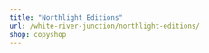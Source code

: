 ```yaml
---
title: "Northlight Editions"
url: /white-river-junction/northlight-editions/
shop: copyshop
---
```

